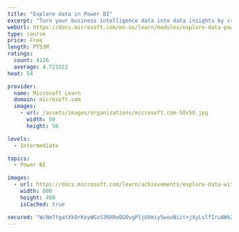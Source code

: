 ```yaml
---
title: "Explore data in Power BI"
excerpt: "Turn your business intelligence data into data insights by creating and configuring Power BI dashboards."
webUrl: https://docs.microsoft.com/en-us/learn/modules/explore-data-power-bi/
type: course
price: Free
length: PT53M
ratings:
  count: 4126
  average: 4.721522
heat: 54

provider:
  name: Microsoft Learn
  domain: microsoft.com
  images:
    - url: /assets/images/organizations/microsoft.com-50x50.jpg
      width: 50
      height: 50

levels:
  - Intermediate

topics:
  - Power BI

images:
  - url: https://docs.microsoft.com/learn/achievements/explore-data-with-power-bi-desktop-social.png
    width: 800
    height: 400
    isCached: true

secured: "WcNm7tgatXkOrKoyWGzS3RXRoQGOvgPljUVmiy5wouNiit+jXyLslfIruAWk2F9N6AZnymPb1n4cfMMYVIXhdqKAfpGQZuDOlIFGQ/mhRZSWtK1nKUIl9ZvOYQcSOHT6AJwVz/qv5AdNJgn/jnjNf5uLdP1G2d3c11JuIC/4Np9/LRl9BJPVu8fvcAC5+ioIbn7HsT1YWR2ne/qMq59ysKF1PAs195H1UUVGwt7xdYwZFqxqt3Q4jKPHgg/CAnvLFNzVuk0d+R3+jPdZiwaPF2enYKCb0mSsJ2SLu6VFHB6FlZXV0/INfOeMkI1CqyIUXZpsbcof8x436GxC2VHErJhU3A072mnJG+M8jLSlw818sN4tj7ZoCTsDQTqqtPLBbgvEkNu548PUeGh9X/YBXPFfyJHjxz1GvYYa4mbPJmA=;ZhYxQSFtk+Vk2mIIUIgv9w=="
---
```



